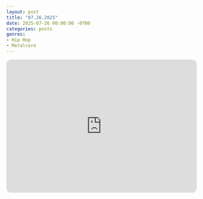 ```yaml
---
layout: post
title: "07.26.2025"
date: 2025-07-26 00:00:00 -0700
categories: posts
genres:
- Hip Hop
- Metalcore
---
```

<iframe style="border-radius:12px" src="https://open.spotify.com/embed/playlist/2VPlnlH4wY550UhGpaXItx?utm_source=generator" width="100%" height="352" frameBorder="0" allowfullscreen="" allow="autoplay; clipboard-write; encrypted-media; fullscreen; picture-in-picture" loading="lazy"></iframe>